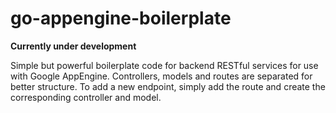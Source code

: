 go-appengine-boilerplate
========================

**Currently under development**

Simple but powerful boilerplate code for backend RESTful services for use with Google AppEngine. Controllers, models and routes are separated for better structure. To add a new endpoint, simply add the route and create the corresponding controller and model.
